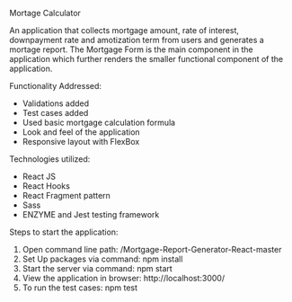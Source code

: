 Mortage Calculator

An application that collects mortgage amount, rate of interest, downpayment rate and amotization term from users and generates a mortage report.
The Mortgage Form is the main component in the application which further renders the smaller functional component of the application.


Functionality Addressed:
- Validations added
- Test cases added
- Used basic mortgage calculation formula
- Look and feel of the application
- Responsive layout with FlexBox


Technologies utilized:
- React JS
- React Hooks 
- React Fragment pattern
- Sass
- ENZYME and Jest testing framework


Steps to start the application:
1) Open command line path: /Mortgage-Report-Generator-React-master
2) Set Up packages via command: npm install
3) Start the server via command: npm start
4) View the application in browser:  http://localhost:3000/
5) To run the test cases: npm test
